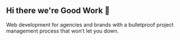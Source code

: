 ## Hi there we're Good Work 👋

Web development for agencies and brands with a bulletproof project management process that won’t let you down.
